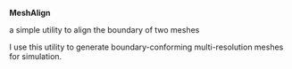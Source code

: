 **MeshAlign**

a simple utility to align the boundary of two meshes

I use this utility to generate boundary-conforming multi-resolution meshes for simulation.